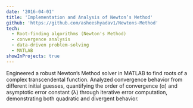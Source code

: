 ```yaml
---
date: '2016-04-01'
title: 'Implementation and Analysis of Newton’s Method'
github: 'https://github.com/asheeshyadav1/Newtons-Method'
tech:
  - Root-finding algorithms (Newton's Method)
  - convergence analysis
  - data-driven problem-solving
  - MATLAB
showInProjects: true
---
```


Engineered a robust Newton’s Method solver in MATLAB to find roots of a complex transcendental function. Analyzed convergence behavior from different initial guesses, quantifying the order of convergence (α) and asymptotic error constant (λ) through iterative error computation, demonstrating both quadratic and divergent behavior.
